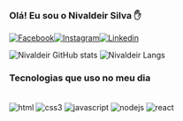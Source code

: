 ### Olá! Eu sou o Nivaldeir Silva ✋

[![Facebook](https://img.shields.io/badge/Facebook-1877F2?style=for-the-badge&logo=facebook&logoColor=white)](https://www.facebook.com/nivaldeir/)[![Instagram](https://img.shields.io/badge/Instagram-E4405F?style=for-the-badge&logo=instagram&logoColor=white)](https://www.instagram.com/nivaldeir/)[![Linkedin](https://img.shields.io/badge/LinkedIn-0077B5?style=for-the-badge&logo=linkedin&logoColor=white)](https://www.linkedin.com/in/nivaldeir/)

![Nivaldeir GitHub stats](https://github-readme-stats.vercel.app/api?username=nivaldeir&show_icons=true&theme=dracula)
![Nivaldeir Langs](https://github-readme-stats.vercel.app/api/top-langs/?username=nivaldeir&layout=compact)

### Tecnologias que uso no meu dia
<div style="display: inline_block"><br/>
   <img align="center" alt="html" src="https://img.shields.io/badge/HTML5-E34F26?style=for-the-badge&logo=html5&logoColor=white"/>
   <img align="center" alt="css3" src="https://img.shields.io/badge/CSS3-1572B6?style=for-the-badge&logo=css3&logoColor=white"/>
   <img align="center" alt="javascript" src="https://img.shields.io/badge/JavaScript-F7DF1E?style=for-the-badge&logo=javascript&logoColor=black"/>
   <img align="center" alt="nodejs" src="https://img.shields.io/badge/Node.js-43853D?style=for-the-badge&logo=node.js&logoColor=white"/>
   <img align="center" alt="react" src="https://img.shields.io/badge/Node.js-43853D?style=for-the-badge&logo=node.js&logoColor=white"/>
</div>
